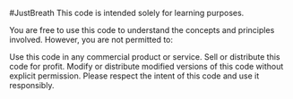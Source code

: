 #JustBreath
This code is intended solely for learning purposes.

You are free to use this code to understand the concepts and principles involved. However, you are not permitted to:

Use this code in any commercial product or service.
Sell or distribute this code for profit.
Modify or distribute modified versions of this code without explicit permission.
Please respect the intent of this code and use it responsibly.

